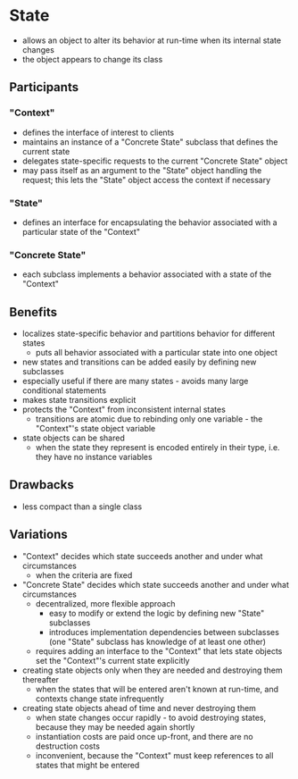 # State
* allows an object to alter its behavior at run-time when its internal state changes
* the object appears to change its class

## Participants
### "Context"
* defines the interface of interest to clients
* maintains an instance of a "Concrete State" subclass that defines the current state
* delegates state-specific requests to the current "Concrete State" object
* may pass itself as an argument to the "State" object handling the
  request; this lets the "State" object access the context if necessary

### "State"
* defines an interface for encapsulating the behavior associated with
  a particular state of the "Context"

### "Concrete State"
* each subclass implements a behavior associated with a state of the "Context"

## Benefits
* localizes state-specific behavior and partitions behavior for different states
  * puts all behavior associated with a particular state into one object
* new states and transitions can be added easily by defining new subclasses
* especially useful if there are many states - avoids many large conditional statements
* makes state transitions explicit
* protects the "Context" from inconsistent internal states
  * transitions are atomic due to rebinding only one variable - the "Context"'s state object variable
* state objects can be shared
  * when the state they represent is encoded entirely in their type, i.e. they have no instance variables

## Drawbacks
* less compact than a single class

## Variations
* "Context" decides which state succeeds another and under what circumstances
  * when the criteria are fixed
* "Concrete State" decides which state succeeds another and under what circumstances 
  * decentralized, more flexible approach
    * easy to modify or extend the logic by defining new "State" subclasses
    * introduces implementation dependencies between subclasses 
      (one "State" subclass has knowledge of at least one other)
  * requires adding an interface to the "Context" that lets
    state objects set the "Context"'s current state explicitly
* creating state objects only when they are needed and destroying them thereafter
  * when the states that will be entered aren't known at run-time, and contexts change state infrequently
* creating state objects ahead of time and never destroying them
  * when state changes occur rapidly - to avoid destroying states, because they may be needed again shortly
  * instantiation costs are paid once up-front, and there are no destruction costs
  * inconvenient, because the "Context" must keep references to all states that might be entered
